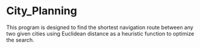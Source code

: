 # City_Planning
This program is designed to find the shortest navigation route between any two given cities using Euclidean distance as a heuristic function to optimize the search.
